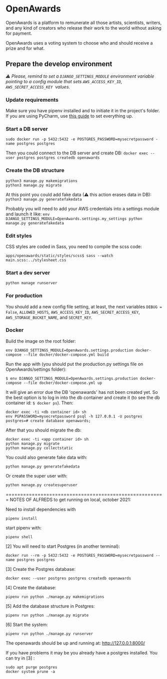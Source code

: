# OpenAwards

OpenAwards is a platform to remunerate all those artists, scientists, writers, and any kind of
creators who release their work to the world without asking for payment.

OpenAwards uses a voting system to choose who and should receive a prize and for what.

## Prepare the develop environment

*⚠️ Please, remind to set a `DJANGO_SETTINGS_MODULE` environment variable pointing to a config
module that sets `AWS_ACCESS_KEY_ID`, `AWS_SECRET_ACCESS_KEY` ️ values.*

### Update requirements

Make sure you have pipenv installed and to initiate it in the project's folder.
If you are using PyCharm, use [this guide](https://www.jetbrains.com/help/pycharm/pipenv.html) to set everything up.

### Start a DB server

`sudo docker run -p 5432:5432 -e POSTGRES_PASSWORD=mysecretpassword -name postgres postgres`

Then you could connect to the DB server and create DB:
`docker exec --user postgres postgres createdb openawards`

### Create the DB structure
```
python3 manage.py makemigrations
python3 manage.py migrate
```

At this point you could add fake data (⚠ this action erases data in DB):
`python3 manage.py generatefakedata`

Probably you will need to add your AWS credentials into a settings module and launch it like:
`env DJANGO_SETTINGS_MODULE=OpenAwards.settings.my_settings python manage.py generatefakedata`

### Edit styles
CSS styles are coded in Sass, you need to compile the scss code:

`apps/openawards/static/styles/scss$ sass --watch main.scss:../stylesheet.css`

### Start a dev server

`python manage runserver`

### For production

You should add a new config file setting, at least, the next variables `DEBUG = False`,
`ALLOWED_HOSTS`, `AWS_ACCESS_KEY_ID`, `AWS_SECRET_ACCESS_KEY`, `AWS_STORAGE_BUCKET_NAME`,
and `SECRET_KEY`.

### Docker

Build the image on the root folder:

`env DJANGO_SETTINGS_MODULE=OpenAwards.settings.production docker-compose --file docker/docker-compose.yml build`

Run the app with (you should put the production.py settings file on OpenAwards/settings folder):

`$ env DJANGO_SETTINGS_MODULE=OpenAwards.settings.production docker-compose --file docker/docker-compose.yml up`

It will give an error due the DB 'openawards' has not been created yet. So the best option
is to log in into the db container and create it (to see the db container id: `$ docker ps`).
Then:

```
docker exec -ti <db container id> sh
env PGPASSWORD=mysecretpassword psql -h 127.0.0.1 -U postgres
postgres=# create database openawards;
```

After that you should migrate the db:

```
docker exec -ti <app container id> sh
python manage.py migrate
python manage.py collectstatic
```

You could also generate fake data with:

```
python manage.py generatefakedata
```

Or create the super user with:

```
python manage.py createsuperuser
```
=======================================================
NOTES OF ALFREDS to get running on local, october 2021:

Need to install dependencies with
```
pipenv install
```
start pipenv with:
```
pipenv shell
```

[2] You will need to start Postgres (in another terminal):
```
docker run --rm -p 5432:5432 -e POSTGRES_PASSWORD=mysecretpassword --name postgres postgres
```

[3] Create the Postgres database:
```
docker exec --user postgres postgres createdb openawards
```

[4] Create the database:
```
pipenv run python ./manage.py makemigrations
```

[5] Add the database structure in Postgres:
```
pipenv run python ./manage.py migrate
```

[6] Start the system:
```
pipenv run python ./manage.py runserver
```

The openawards should be up and running at: http://127.0.0.1:8000/

If you have problems it may be you already have a postgres installed. You can try in [3] :
```
sudo apt purge postgres
docker system prune -a
```
